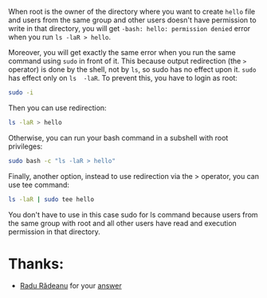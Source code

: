 When root is the owner of the directory where you want to create `hello` file and users from the same group and other users doesn't have permission to write in that directory, you will get `-bash: hello: permission denied` error when you run `ls -laR > hello`.

Moreover, you will get exactly the same error when you run the same command using `sudo` in front of it. This because output redirection (the `>` operator) is done by the shell, not by `ls`, so sudo has no effect upon it. `sudo` has effect only on `ls  -laR`. To prevent this, you have to login as root:
```sh
sudo -i
```
Then you can use redirection:
```sh
ls -laR > hello
```
Otherwise, you can run your bash command in a subshell with root privileges:

```sh
sudo bash -c "ls -laR > hello"
```
Finally, another option, instead to use redirection via the > operator, you can use tee command:

```sh
ls -laR | sudo tee hello
```
You don't have to use in this case sudo for ls command because users from the same group with root and all other users have read and execution permission in that directory.

# Thanks: 
* [Radu Rădeanu](https://askubuntu.com/users/147044/radu-r%c4%83deanu) for your [answer](https://askubuntu.com/a/382546)